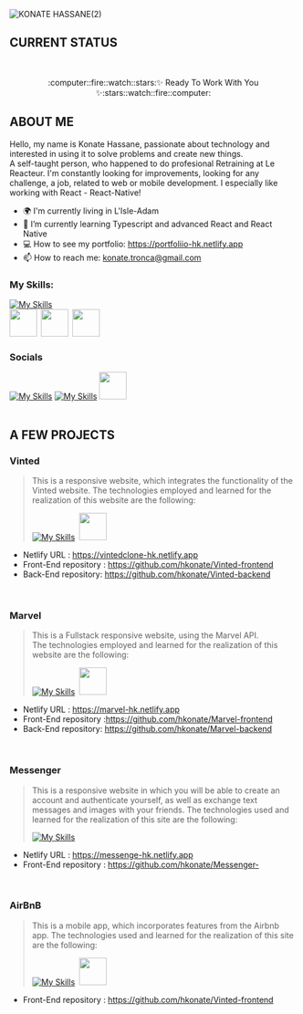 ![KONATE HASSANE(2)](https://user-images.githubusercontent.com/61467957/206226252-0642a017-900f-43e5-b09a-69edc9bddb8b.png)

## CURRENT STATUS
</br>
<p align="center">:computer::fire::watch::stars:✨ Ready To Work With You ✨:stars::watch::fire::computer:</p>

## ABOUT ME

Hello, my name is Konate Hassane, passionate about technology and interested in using it to solve problems and create new things.</br>
A self-taught person, who happened to do profesional Retraining at Le Reacteur. I'm constantly looking for improvements, looking for any challenge, a job, related to web or mobile development.
I especially like working with React - React-Native!

- 🌍 I'm currently living in L'Isle-Adam
- 🌱 I’m currently learning Typescript and advanced React and React Native
- 💻 How to see my portfolio: https://portfoliio-hk.netlify.app
- 📫 How to reach me: konate.tronca@gmail.com

### My Skills:
[![My Skills](https://skillicons.dev/icons?i=c,js,html,css,react,sass,netlify,heroku,mongodb,firebase,express,nodejs,vim,vscode&perline=7)](https://skillicons.dev)  
 <img width="48" height="48" src="https://user-images.githubusercontent.com/61467957/206223134-a01dc6a6-1cbc-44b5-9a03-9cf1b9bbf238.png">&ensp;<img width="48" height="48" src="https://user-images.githubusercontent.com/61467957/206220116-f70d2397-f5ce-4510-ae38-54625407e43f.png">&ensp;<img width="48" height="48" src="https://railway.app/brand/logo-dark.png">


### Socials

[![My Skills](https://skillicons.dev/icons?i=linkedin)](https://www.linkedin.com/in/hassane-konate-292840217/)
[![My Skills](https://skillicons.dev/icons?i=discord)](https://discord.gg/vPa2ZjsK2D)
<a href="https://join.slack.com/t/slack-eib4037/shared_invite/zt-1lhmearm8-A2sBMrky31wYVRJEozt3lw">
<img width="48" height="48" src="https://user-images.githubusercontent.com/61467957/206196503-da0b3944-a9c3-4d3c-bb21-56e104ce7d37.png">
</a>
</br>
</br>

## A FEW PROJECTS



### Vinted
>This is a responsive website, which integrates the functionality of the Vinted website. The technologies employed and learned for the realization of this website are the following:
>
>[![My Skills](https://skillicons.dev/icons?i=react,css,netlify,mongodb,nodejs,express)](https://skillicons.dev)&ensp;<img width="48" height="48" src="https://user-images.githubusercontent.com/61467957/206223134-a01dc6a6-1cbc-44b5-9a03-9cf1b9bbf238.png">

- Netlify URL : https://vintedclone-hk.netlify.app
- Front-End repository : https://github.com/hkonate/Vinted-frontend
- Back-End repository: https://github.com/hkonate/Vinted-backend
</br>

### Marvel
>This is a Fullstack responsive website, using the Marvel API.  
The technologies employed and learned for the realization of this website are the following:
>
>[![My Skills](https://skillicons.dev/icons?i=react,css,netlify,mongodb,nodejs,express)](https://skillicons.dev)&ensp;<img width="48" height="48" src="https://railway.app/brand/logo-dark.png">

- Netlify URL : https://marvel-hk.netlify.app
- Front-End repository :https://github.com/hkonate/Marvel-frontend
- Back-End repository: https://github.com/hkonate/Marvel-backend
</br>

### Messenger
> This is a responsive website in which you will be able to create an account and authenticate yourself, as well as exchange text messages and images with your friends. The technologies used and learned for the realization of this site are the following:
> 
> [![My Skills](https://skillicons.dev/icons?i=react,sass,netlify,firebase,nodejs)](https://skillicons.dev)

- Netlify URL : https://messenge-hk.netlify.app
- Front-End repository : https://github.com/hkonate/Messenger-
</br>

### AirBnB
> This is a mobile app, which incorporates features from the Airbnb app. The technologies used and learned for the realization of this site are the following:  
> 
>[![My Skills](https://skillicons.dev/icons?i=react,css,netlify)](https://skillicons.dev)&ensp;<img width="48" height="48" src="https://user-images.githubusercontent.com/61467957/206220116-f70d2397-f5ce-4510-ae38-54625407e43f.png">

- Front-End repository : https://github.com/hkonate/Vinted-frontend
<!--
**hkonate/hkonate** is a ✨ _special_ ✨ repository because its `README.md` (this file) appears on your GitHub profile.

Here are some ideas to get you started:

- 🔭 I’m currently working on ...
- 🌱 I’m currently learning ...
- 👯 I’m looking to collaborate on ...
- 🤔 I’m looking for help with ...
- 💬 Ask me about ...
- 📫 How to reach me: ...
- 😄 Pronouns: ...
- ⚡ Fun fact: ...
-->

